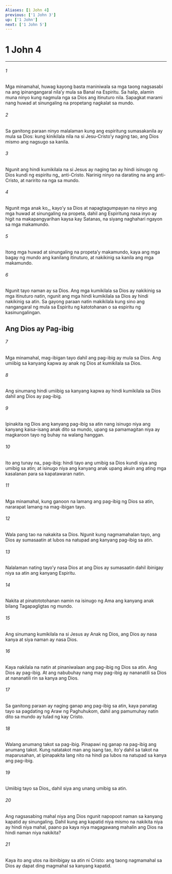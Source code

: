 ```yaml
---
Aliases: [1 John 4]
previous: ['1 John 3']
up: ['1 John']
next: ['1 John 5']
---
```

# 1 John 4

***






















###### 1 










Mga minamahal, huwag kayong basta maniniwala sa mga taong nagsasabi na ang ipinangangaral nilaʼy mula sa Banal na Espiritu. Sa halip, alamin muna ninyo kung nagmula nga sa Dios ang itinuturo nila. Sapagkat marami nang huwad at sinungaling na propetang nagkalat sa mundo. 





















###### 2 










Sa ganitong paraan ninyo malalaman kung ang espiritung sumasakanila ay mula sa Dios: kung kinikilala nila na si Jesu-Cristoʼy naging tao, ang Dios mismo ang nagsugo sa kanila. 





















###### 3 










Ngunit ang hindi kumikilala na si Jesus ay naging tao ay hindi isinugo ng Dios kundi ng espiritu ng_ anti-Cristo. Narinig ninyo na darating na ang anti-Cristo, at naririto na nga sa mundo. 





















###### 4 










Ngunit mga anak ko_, kayoʼy sa Dios at napagtagumpayan na ninyo ang mga huwad at sinungaling na propeta, dahil ang Espiritung nasa inyo ay higit na makapangyarihan kaysa kay Satanas, na siyang naghahari ngayon sa mga makamundo. 





















###### 5 










Itong mga huwad at sinungaling na propetaʼy makamundo, kaya ang mga bagay ng mundo ang kanilang itinuturo, at nakikinig sa kanila ang mga makamundo. 





















###### 6 










Ngunit tayo naman ay sa Dios. Ang mga kumikilala sa Dios ay nakikinig sa mga itinuturo natin, ngunit ang mga hindi kumikilala sa Dios ay hindi nakikinig sa atin. Sa gayong paraan natin makikilala kung sino ang nangangaral ng mula sa Espiritu ng katotohanan o sa espiritu ng kasinungalingan.

## Ang Dios ay Pag-ibig 





















###### 7 










Mga minamahal, mag-ibigan tayo dahil ang pag-ibig ay mula sa Dios. Ang umiibig sa kanyang kapwa ay anak ng Dios at kumikilala sa Dios. 





















###### 8 










Ang sinumang hindi umiibig sa kanyang kapwa ay hindi kumikilala sa Dios dahil ang Dios ay pag-ibig. 





















###### 9 










Ipinakita ng Dios ang kanyang pag-ibig sa atin nang isinugo niya ang kanyang kaisa-isang anak dito sa mundo, upang sa pamamagitan niya ay magkaroon tayo ng buhay na walang hanggan. 





















###### 10 










Ito ang tunay na_ pag-ibig: hindi tayo ang umibig sa Dios kundi siya ang umibig sa atin; at isinugo niya ang kanyang anak upang akuin ang ating mga kasalanan para sa kapatawaran natin. 





















###### 11 










Mga minamahal, kung ganoon na lamang ang pag-ibig ng Dios sa atin, nararapat lamang na mag-ibigan tayo. 





















###### 12 










Wala pang tao na nakakita sa Dios. Ngunit kung nagmamahalan tayo, ang Dios ay sumasaatin at lubos na natupad ang kanyang pag-ibig sa atin. 





















###### 13 










Nalalaman nating tayoʼy nasa Dios at ang Dios ay sumasaatin dahil ibinigay niya sa atin ang kanyang Espiritu. 





















###### 14 










Nakita at pinatototohanan namin na isinugo ng Ama ang kanyang anak bilang Tagapagligtas ng mundo. 





















###### 15 










Ang sinumang kumikilala na si Jesus ay Anak ng Dios, ang Dios ay nasa kanya at siya naman ay nasa Dios. 





















###### 16 










Kaya nakilala na natin at pinaniwalaan ang pag-ibig ng Dios sa atin. Ang Dios ay pag-ibig. At ang nabubuhay nang may pag-ibig ay nananatili sa Dios at nananatili rin sa kanya ang Dios. 





















###### 17 










Sa ganitong paraan ay naging ganap ang pag-ibig sa atin, kaya panatag tayo sa pagdating ng Araw ng Paghuhukom, dahil ang pamumuhay natin dito sa mundo ay tulad ng kay Cristo. 





















###### 18 










Walang anumang takot sa pag-ibig. Pinapawi ng ganap na pag-ibig ang anumang takot. Kung natatakot man ang isang tao, itoʼy dahil sa takot na maparusahan, at ipinapakita lang nito na hindi pa lubos na natupad sa kanya ang pag-ibig. 





















###### 19 










Umiibig tayo sa Dios_ dahil siya ang unang umibig sa atin. 





















###### 20 










Ang nagsasabing mahal niya ang Dios ngunit napopoot naman sa kanyang kapatid ay sinungaling. Dahil kung ang kapatid niya mismo na nakikita niya ay hindi niya mahal, paano pa kaya niya magagawang mahalin ang Dios na hindi naman niya nakikita? 





















###### 21 










Kaya ito ang utos na ibinibigay sa atin ni Cristo: ang taong nagmamahal sa Dios ay dapat ding magmahal sa kanyang kapatid.
